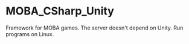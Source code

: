 # MOBA_CSharp_Unity
Framework for MOBA games. The server doesn't depend on Unity. Run programs on Linux.
